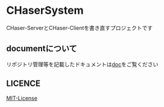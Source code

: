 # CHaserSystem
CHaser-ServerとCHaser-Clientを書き直すプロジェクトです

## documentについて
リポジトリ管理等を記載したドキュメントは[doc](doc)をご覧ください

## LICENCE
[MIT-License](LICENSE)